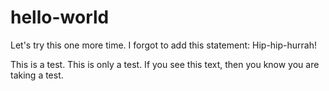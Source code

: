 # hello-world

Let's try this one more time.  I forgot to add this statement:
Hip-hip-hurrah!

This is a test.  This is only a test.  If you see this text, then you know you are taking a test.
